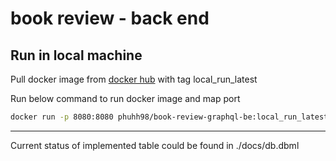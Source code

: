 # book review - back end

## Run in local machine

Pull docker image from [docker hub](https://hub.docker.com/repository/docker/phuhh98/book-review-graphql-be/tags?page=1&ordering=last_updated) with tag local_run_latest

Run below command to run docker image and map port

```bash
docker run -p 8080:8080 phuhh98/book-review-graphql-be:local_run_latest
```

---

Current status of implemented table could be found in ./docs/db.dbml
